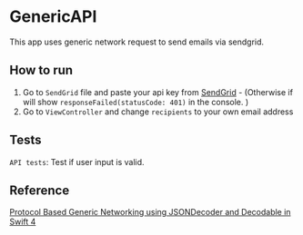 # GenericAPI

This app uses generic network request to send emails via sendgrid.


## How to run
1. Go to `SendGrid` file and paste your api key from [SendGrid](https://sendgrid.com) - (Otherwise if will show `responseFailed(statusCode: 401)` in the console.
)
2. Go to `ViewController` and change `recipients` to your own email address


## Tests
`API tests`: Test if user input is valid.


## Reference
[Protocol Based Generic Networking using JSONDecoder and Decodable in Swift 4](https://medium.com/@jamesrochabrun/protocol-based-generic-networking-using-jsondecoder-and-decodable-in-swift-4-fc9e889e8081)
